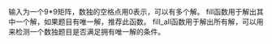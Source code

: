 输入为一个9*9矩阵，数独的空格点用0表示，可以有多个解。
fill函数用于解出其中一个解，如果题目有唯一解，推荐此函数。
fill_all函数用于解出所有解，可以用来检测一个数独题目是否满足拥有唯一解的条件。
